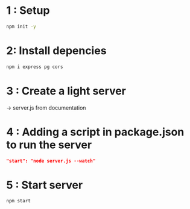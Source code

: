 # 1 : Setup
```sh
npm init -y 
```

# 2: Install depencies
```sh
npm i express pg cors
```

# 3 : Create a light server
-> server.js from documentation

# 4 : Adding a script in package.json to run the server
```json
"start": "node server.js --watch"
```

# 5 : Start server
```sh
npm start
```